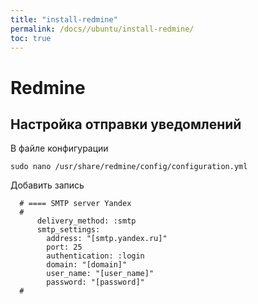 ```yaml
---
title: "install-redmine"
permalink: /docs//ubuntu/install-redmine/
toc: true
---
```


# Redmine

## Настройка отправки уведомлений

В файле конфигурации
```
sudo nano /usr/share/redmine/config/configuration.yml
```

Добавить запись
```
  # ==== SMTP server Yandex
  #
      delivery_method: :smtp
      smtp_settings:
        address: "[smtp.yandex.ru]"
        port: 25
        authentication: :login
        domain: "[domain]"
        user_name: "[user_name]"
        password: "[password]"
  #
```

